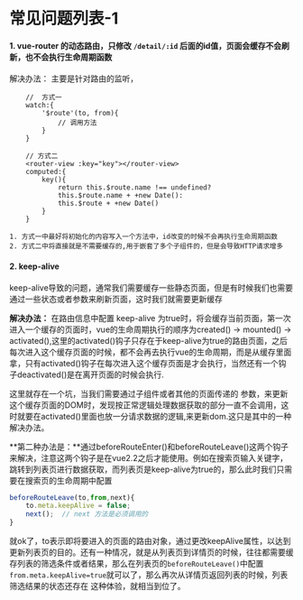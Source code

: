 # 常见问题列表-1

#### 1. vue-router 的动态路由，只修改 `/detail/:id` 后面的id值，页面会缓存不会刷新，也不会执行生命周期函数

解决办法： 主要是针对路由的监听，
```vue
    //  方式一
    watch:{
        '$route'(to, from){
            // 调用方法
        }
    }

    // 方式二
    <router-view :key="key"></router-view>
    computed:{
        key(){
            return this.$route.name !== undefined?
            this.$route.name + +new Date():
            this.$route + +new Date()
        }
    }
```

    1. 方式一中最好将初始化的内容写入一个方法中，id改变的时候不会再执行生命周期函数
    2. 方式二中将直接就是不需要缓存的,用于嵌套了多个子组件的，但是会导致HTTP请求增多


#### 2. keep-alive
keep-alive导致的问题，通常我们需要缓存一些静态页面，但是有时候我们也需要通过一些状态或者参数来刷新页面，这时我们就需要更新缓存

**解决办法：** 在路由信息中配置 keep-alive 为true时，将会缓存当前页面，第一次进入一个缓存的页面时，vue的生命周期执行的顺序为created() -> mounted() -> activated(),这里的activated()钩子只存在于keep-alive为true的路由页面，之后每次进入这个缓存页面的时候，都不会再去执行vue的生命周期，而是从缓存里面拿，只有activated()钩子在每次进入这个缓存页面是才会执行，当然还有一个钩子deactivated()是在离开页面的时候会执行.

这里就存在一个坑，当我们需要通过子组件或者其他的页面传递的 参数，来更新这个缓存页面的DOM时，发现按正常逻辑处理数据获取的部分一直不会调用，这时就要在activated()里面也放一分请求数据的逻辑,来更新dom.这只是其中的一种解决办法。

**第二种办法是：**通过beforeRouteEnter()和beforeRouteLeave()这两个钩子来解决，注意这两个钩子是在vue2.2之后才能使用。例如在搜索页输入关键字，跳转到列表页进行数据获取，而列表页是keep-alive为true的，那么此时我们只需要在搜索页的生命周期中配置
```js
beforeRouteLeave(to,from,next){
    to.meta.keepAlive = false;
    next();  // next 方法是必须调用的
}
```

就ok了，to表示即将要进入的页面的路由对象，通过更改keepAlive属性，以达到更新列表页的目的。还有一种情况，就是从列表页到详情页的时候，往往都需要缓存列表的筛选条件或者结果，那么在列表页的`beforeRouteLeave()`中配置`from.meta.keepAlive=true`就可以了，那么再次从详情页返回列表的时候，列表筛选结果的状态还存在 这种体验，就相当到位了。
